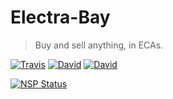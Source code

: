 # Electra-Bay

> Buy and sell anything, in ECAs.

[![Travis](https://img.shields.io/travis/Electra-project/Electra-Bay.svg?style=flat-square)](https://travis-ci.org/Electra-project/Electra-Bay)
[![David](https://img.shields.io/david/Electra-project/Electra-Bay.svg?style=flat-square)](https://david-dm.org/Electra-project/electra-Bay)
[![David](https://img.shields.io/david/dev/Electra-project/Electra-Bay.svg?style=flat-square)](https://david-dm.org/InspiredBeings/electra-Bay)

[![NSP Status](https://nodesecurity.io/orgs/ivan-gabriele/projects/02b7cf21-0839-40e4-87c6-be4ebfd62254/badge)](https://nodesecurity.io/orgs/ivan-gabriele/projects/02b7cf21-0839-40e4-87c6-be4ebfd62254)
